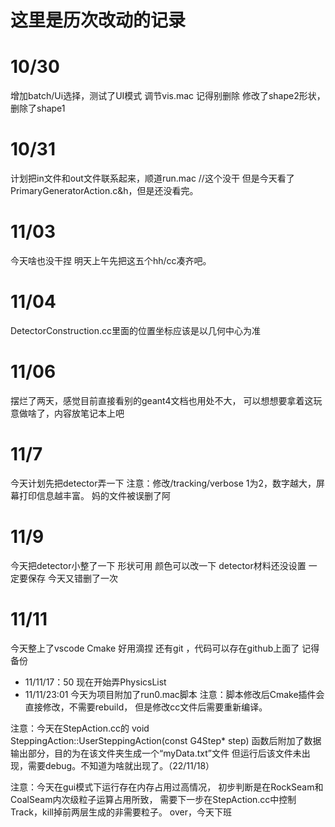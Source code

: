 # 这里是历次改动的记录
# 10/30
增加batch/Ui选择，测试了UI模式
调节vis.mac 记得别删除
修改了shape2形状，删除了shape1
# 10/31
计划把in文件和out文件联系起来，顺道run.mac //这个没干
但是今天看了PrimaryGeneratorAction.c&h，但是还没看完。
# 11/03
今天啥也没干捏
明天上午先把这五个hh/cc凑齐吧。
# 11/04
DetectorConstruction.cc里面的位置坐标应该是以几何中心为准
# 11/06
摆烂了两天，感觉目前直接看别的geant4文档也用处不大，
可以想想要拿着这玩意做啥了，内容放笔记本上吧
# 11/7
今天计划先把detector弄一下
注意：修改/tracking/verbose 1为2，数字越大，屏幕打印信息越丰富。
妈的文件被误删了阿
# 11/9
今天把detector小整了一下
形状可用
颜色可以改一下
detector材料还没设置
一定要保存
今天又错删了一次
# 11/11
今天整上了vscode Cmake 好用滴捏
还有git ，代码可以存在github上面了
记得备份
* 11/11/17：50 
现在开始弄PhysicsList
* 11/11/23:01
今天为项目附加了run0.mac脚本
注意：脚本修改后Cmake插件会直接修改，不需要rebuild，
但是修改cc文件后需要重新编译。

注意：今天在StepAction.cc的
void SteppingAction::UserSteppingAction(const G4Step* step)
函数后附加了数据输出部分，目的为在该文件夹生成一个“myData.txt”文件
但运行后该文件未出现，需要debug。不知道为啥就出现了。（22/11/18）

注意：今天在gui模式下运行存在内存占用过高情况，
初步判断是在RockSeam和CoalSeam内次级粒子运算占用所致，
需要下一步在StepAction.cc中控制Track，kill掉前两层生成的非需要粒子。
over，今天下班
